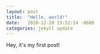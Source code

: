 ```yaml
---
layout: post
title:  "Hello, world!"
date:   2020-12-20 15:52:14 -0600
categories: jekyll update
---
```

Hey, it's my first post! 